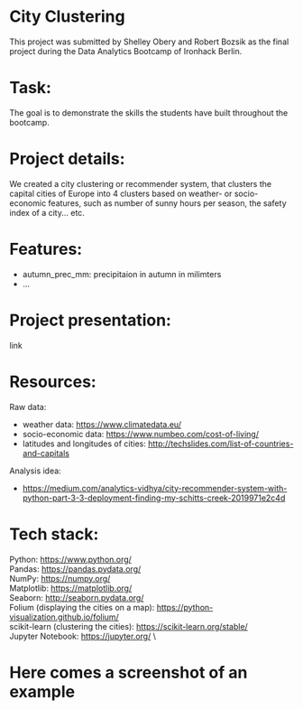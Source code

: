 # City Clustering
This project was submitted by Shelley Obery and Robert Bozsik as the final project during the Data Analytics Bootcamp of Ironhack Berlin.

# Task:
The goal is to demonstrate the skills the students have built throughout the bootcamp.

# Project details:
We created a city clustering or recommender system, that clusters the capital cities of Europe into 4 clusters based on weather- or socio-economic features, such as number of sunny hours per season, the safety index of a city... etc.

# Features:
 - autumn_prec_mm: precipitaion in autumn in milimters
 - ...

# Project presentation:
link

# Resources:
Raw data:
 - weather data: https://www.climatedata.eu/
 - socio-economic data: https://www.numbeo.com/cost-of-living/
 - latitudes and longitudes of cities: http://techslides.com/list-of-countries-and-capitals

Analysis idea:
 - https://medium.com/analytics-vidhya/city-recommender-system-with-python-part-3-3-deployment-finding-my-schitts-creek-2019971e2c4d
 
# Tech stack:
Python: https://www.python.org/ \
Pandas: https://pandas.pydata.org/ \
NumPy: https://numpy.org/ \
Matplotlib: https://matplotlib.org/ \
Seaborn: http://seaborn.pydata.org/ \
Folium (displaying the cities on a map): https://python-visualization.github.io/folium/ \
scikit-learn (clustering the cities): https://scikit-learn.org/stable/ \
Jupyter Notebook: https://jupyter.org/ \

# Here comes a screenshot of an example
